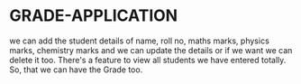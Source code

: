 # GRADE-APPLICATION
we can add the student details of name, roll no, maths marks, physics marks, chemistry marks and we can update the details or if we want we can delete it too. There's a feature to view all students we have entered totally. So, that we can have the Grade too.
